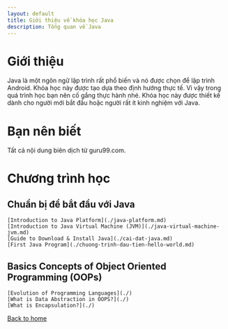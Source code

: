 ```yaml
---
layout: default
title: Giới thiệu về khóa học Java
description: Tổng quan về Java
---
```


# Giới thiệu
Java là một ngôn ngữ lập trình rất phổ biến và nó được chọn để lập trình Android. Khóa học này được tạo dựa theo định hướng thực tế. Vì vậy trong quá trình học bạn nên cố gắng thực hành nhé. 
Khóa học này được thiết kế dành cho người mới bắt đầu hoặc người rất ít kinh nghiệm với Java.

# Bạn nên biết
Tất cả nội dung biên dịch từ guru99.com. 

# Chương trình học
## Chuẩn bị để bắt đầu với Java
    [Introduction to Java Platform](./java-platform.md)
    [Introduction to Java Virtual Machine (JVM)](./java-virtual-machine-jvm.md)
    [Guide to Download & Install Java](./cai-dat-java.md)
    [First Java Program](./chuong-trinh-dau-tien-hello-world.md)

## Basics Concepts of Object Oriented Programming (OOPs)
    [Evolution of Programming Languages](./)
    [What is Data Abstraction in OOPS?](./)
    [What is Encapsulation?](./)

[Back to home](../)